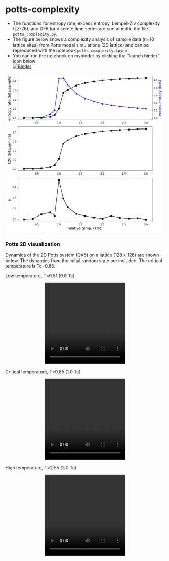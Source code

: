 # potts-complexity

- The functions for entropy rate, excess entropy, Lempel-Ziv complexity (LZ-76), and DFA for discrete time series are contained in the file `potts_complexity.py`.  
- The figure below shows a complexity analysis of sample data (n=10 lattice sites) from Potts model simulations (2D lattice) and can be reproduced with the notebook `potts_complexity.ipynb`.  
- You can run the notebook on mybinder by clicking the "launch binder" icon below:  
[![Binder](https://mybinder.org/badge_logo.svg)](https://mybinder.org/v2/gh/Frederic-vW/potts-complexity/main?labpath=potts_complexity.ipynb)

<!--
![Fig_potts](Fig_potts_complexity.png)
-->
<img src="Fig_potts_complexity.png" width="600"/>

### Potts 2D visualization
Dynamics of the 2D Potts system (Q=5) on a lattice (128 x 128)  are shown below. The dynamics from the initial random state are included. The critical temperature is Tc=0.85.

Low temperature, T=0.51 (0.6 Tc)
<p align="center">
<video src="videos/Potts2D_Q5_T0.51_L128_N1000.webm" width="256" height="256" controls preload></video>
</p>

Critical temperature, T=0.85 (1.0 Tc)
<p align="center">
<video src="videos/Potts2D_Q5_T0.85_L128_N1000.webm" width="256" height="256" controls preload></video>
</p>

High temperature, T=2.55 (3.0 Tc)
<p align="center">
<video src="videos/Potts2D_Q5_T2.55_L128_N1000.webm" width="256" height="256" controls preload></video>
</p>
